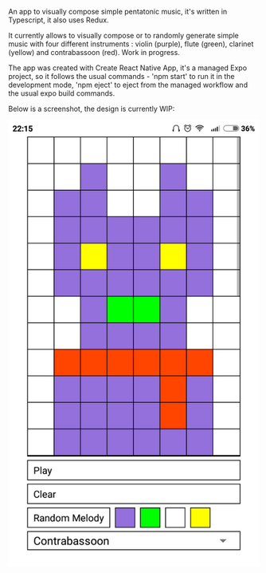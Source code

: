 An app to visually compose simple pentatonic music, it's written in Typescript, it also uses Redux.

It currently allows to visually compose or to randomly generate simple music with four different instruments : violin (purple), flute (green), clarinet (yellow) and contrabassoon (red). Work in progress.

The app was created with Create React Native App, it's a managed Expo project, so it follows the usual commands - 'npm start' to run it in the development mode, 'npm eject' to eject from the managed workflow and the usual expo build commands.

Below is a screenshot, the design is currently WIP:

![WIP Appearance](/screenshots/WIP_appearance.png)
